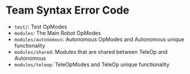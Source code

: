 # Team Syntax Error Code

* `test/`: Test OpModes 
* `modules`: The Main Robot OpModes 
* `modules/autonomous`: Autonomous OpModes and Autonomous unique functionality 
* `modules/shared`: Modules that are shared between TeleOp and Autonomous 
* `modules/teleop`: TeleOpModes and TeleOp unique functionality